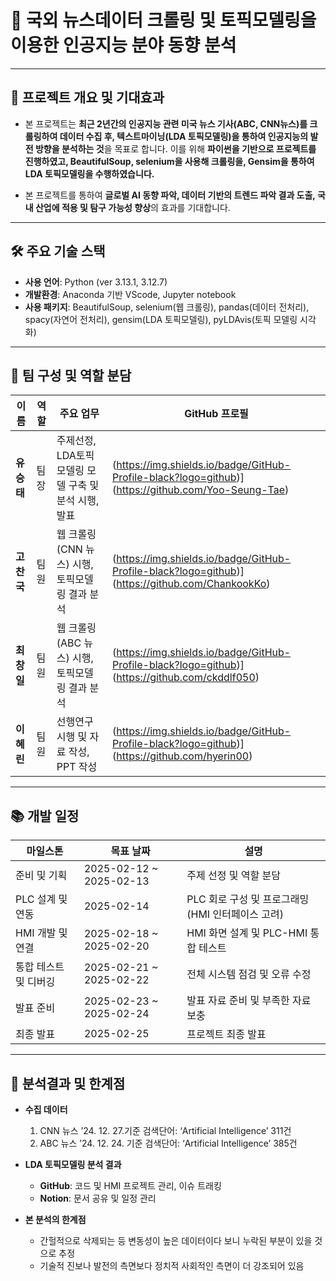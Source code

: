 # 🚀 국외 뉴스데이터 크롤링 및 토픽모델링을 이용한 인공지능 분야 동향 분석

---

## 📌 프로젝트 개요 및 기대효과
- 본 프로젝트는 **최근 2년간의 인공지능 관련 미국 뉴스 기사(ABC, CNN뉴스)를 크롤링하여 데이터 수집 후, 텍스트마이닝(LDA 토픽모델링)을 통하여 인공지능의 발전 방향을 분석하는 것**을 목표로 합니다. 이를 위해 **파이썬을 기반으로 프로젝트를 진행하였고, BeautifulSoup, selenium을 사용해 크롤링을, Gensim을 통하여 LDA 토픽모델링을 수행하였습니다.**  

- 본 프로젝트를 통하여 **글로벌 AI 동향 파악, 데이터 기반의 트렌드 파악 결과 도출, 국내 산업에 적용 및 탐구 가능성 향상**의 효과를 기대합니다.
  
---

## 🛠️ 주요 기술 스택
- **사용 언어**: Python (ver 3.13.1, 3.12.7)
- **개발환경**: Anaconda 기반 VScode, Jupyter notebook
- **사용 패키지**: BeautifulSoup, selenium(웹 크롤링), pandas(데이터 전처리), spacy(자연어 전처리), gensim(LDA 토픽모델링), pyLDAvis(토픽 모델링 시각화)

---

## 👥 팀 구성 및 역할 분담
| 이름 | 역할 | 주요 업무 |  GitHub 프로필 |
|------|------|----------|------------|
| **유승태** | 팀장 | 주제선정, LDA토픽모델링 모델 구축 및 분석 시행, 발표 | (https://img.shields.io/badge/GitHub-Profile-black?logo=github)](https://github.com/Yoo-Seung-Tae) |
| **고찬국** | 팀원 | 웹 크롤링(CNN 뉴스) 시행, 토픽모델링 결과 분석 | (https://img.shields.io/badge/GitHub-Profile-black?logo=github)](https://github.com/ChankookKo) |
| **최창일** | 팀원 | 웹 크롤링(ABC 뉴스) 시행, 토픽모델링 결과 분석 | (https://img.shields.io/badge/GitHub-Profile-black?logo=github)](https://github.com/ckddlf050) |
| **이혜린** | 팀원 | 선행연구 시행 및 자료 작성, PPT 작성 | (https://img.shields.io/badge/GitHub-Profile-black?logo=github)](https://github.com/hyerin00) |

---

## 📚 개발 일정
| 마일스톤 | 목표 날짜 | 설명 |
|------------|-------------|---------------------------------|
| 준비 및 기획 | 2025-02-12 ~ 2025-02-13 | 주제 선정 및 역할 분담 |
| PLC 설계 및 연동 | 2025-02-14 | PLC 회로 구성 및 프로그래밍 (HMI 인터페이스 고려) |
| HMI 개발 및 연결 | 2025-02-18 ~ 2025-02-20 | HMI 화면 설계 및 PLC-HMI 통합 테스트 |
| 통합 테스트 및 디버깅 | 2025-02-21 ~ 2025-02-22 | 전체 시스템 점검 및 오류 수정 |
| 발표 준비 | 2025-02-23 ~ 2025-02-24 | 발표 자료 준비 및 부족한 자료 보충 |
| 최종 발표 | 2025-02-25 | 프로젝트 최종 발표 |

---

## 🔧 분석결과 및 한계점
- **수집 데이터**
    1. CNN 뉴스 ’24. 12. 27.기준 검색단어: ‘Artificial Intelligence’ 311건
    2. ABC 뉴스 ’24. 12. 24. 기준 검색단어: ‘Artificial Intelligence’ 385건
       
- **LDA 토픽모델링 분석 결과**
    - **GitHub**: 코드 및 HMI 프로젝트 관리, 이슈 트래킹  
    - **Notion**: 문서 공유 및 일정 관리
      
- **본 분석의 한계점**
    - 간헐적으로 삭제되는 등 변동성이 높은 데이터이다 보니 누락된 부분이 있을 것으로 추정
    - 기술적 진보나 발전의 측면보다 정치적 사회적인 측면이 더 강조되어 있음
